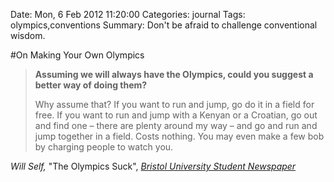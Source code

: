 Date: Mon, 6 Feb 2012 11:20:00
Categories: journal
Tags: olympics,conventions
Summary: Don't be afraid to challenge conventional wisdom.

#On Making Your Own Olympics

> **Assuming we will always have the Olympics, could you suggest a better way of doing them?**
> 
> Why assume that? If you want to run and jump, go do it in a field for 
> free. If you want to run and jump with a Kenyan or a Croatian, go out and 
> find one – there are plenty around my way – and go and run and jump 
> together in a field. Costs nothing. You may even make a few bob by 
> charging people to watch you.

_Will Self,_ "The Olympics Suck", _[Bristol University Student Newspaper](http://www.epigram.org.uk/2012/01/will-self-interview-the-olympics-suck/)_